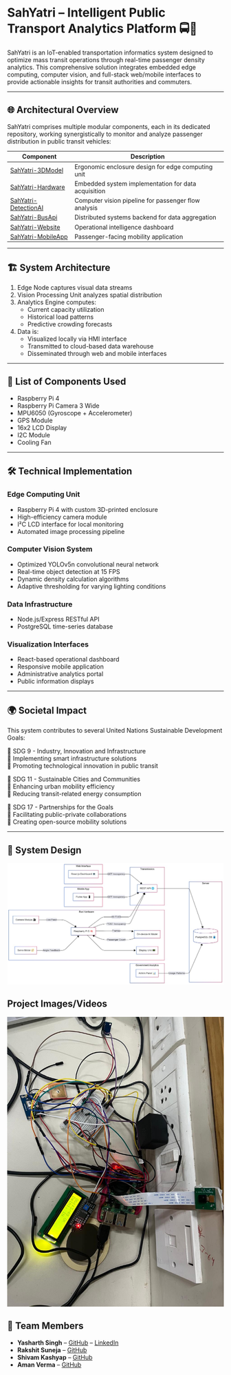 # SahYatri – Intelligent Public Transport Analytics Platform 🚍📡

SahYatri is an IoT-enabled transportation informatics system designed to optimize mass transit operations through real-time passenger density analytics. This comprehensive solution integrates embedded edge computing, computer vision, and full-stack web/mobile interfaces to provide actionable insights for transit authorities and commuters.

---

## 🌐 Architectural Overview

SahYatri comprises multiple modular components, each in its dedicated repository, working synergistically to monitor and analyze passenger distribution in public transit vehicles:

| Component | Description |
|-----------|-------------|
| [SahYatri-3DModel](https://github.com/yasharth-0910/SahYatri/tree/main/SahYatri-3DModel) | Ergonomic enclosure design for edge computing unit |
| [SahYatri-Hardware](https://github.com/yasharth-0910/SahYatri/tree/main/SahYatri-Hardware) | Embedded system implementation for data acquisition |
| [SahYatri-DetectionAI](https://github.com/yasharth-0910/SahYatri/tree/main/SahYatri-DetectionAI) | Computer vision pipeline for passenger flow analysis |
| [SahYatri-BusApi](https://github.com/yasharth-0910/SahYatri/tree/main/SahYatri-BusApi) | Distributed systems backend for data aggregation |
| [SahYatri-Website](https://github.com/yasharth-0910/SahYatri/tree/main/SahYatri-Website) | Operational intelligence dashboard |
| [SahYatri-MobileApp](https://github.com/yasharth-0910/SahYatri/tree/main/SahYatri-MobileApp) | Passenger-facing mobility application |

---

## 🏗 System Architecture

1. Edge Node captures visual data streams  
2. Vision Processing Unit analyzes spatial distribution  
3. Analytics Engine computes:
   - Current capacity utilization
   - Historical load patterns
   - Predictive crowding forecasts  
4. Data is:
   - Visualized locally via HMI interface
   - Transmitted to cloud-based data warehouse
   - Disseminated through web and mobile interfaces

---

## 🔧 List of Components Used

- Raspberry Pi 4  
- Raspberry Pi Camera 3 Wide  
- MPU6050 (Gyroscope + Accelerometer)  
- GPS Module  
- 16x2 LCD Display  
- I2C Module  
- Cooling Fan  

---

## 🛠 Technical Implementation

### Edge Computing Unit
- Raspberry Pi 4 with custom 3D-printed enclosure
- High-efficiency camera module
- I²C LCD interface for local monitoring
- Automated image processing pipeline

### Computer Vision System
- Optimized YOLOv5n convolutional neural network
- Real-time object detection at 15 FPS
- Dynamic density calculation algorithms
- Adaptive thresholding for varying lighting conditions

### Data Infrastructure
- Node.js/Express RESTful API
- PostgreSQL time-series database

### Visualization Interfaces
- React-based operational dashboard
- Responsive mobile application
- Administrative analytics portal
- Public information displays

---

## 🌍 Societal Impact

This system contributes to several United Nations Sustainable Development Goals:

🎯 SDG 9 - Industry, Innovation and Infrastructure  
🔹 Implementing smart infrastructure solutions  
🔹 Promoting technological innovation in public transit  

🎯 SDG 11 - Sustainable Cities and Communities  
🔹 Enhancing urban mobility efficiency  
🔹 Reducing transit-related energy consumption  

🎯 SDG 17 - Partnerships for the Goals  
🔹 Facilitating public-private collaborations  
🔹 Creating open-source mobility solutions  

---

## 🧩 System Design

![System Design Flowchart](flowchart.jpeg)

## Project Images/Videos

![Circuit Image](circuit.jpg)
## 👥 Team Members

- **Yasharth Singh** – [GitHub](https://github.com/yasharth-0910) – [LinkedIn](https://www.linkedin.com/in/yasharth-singh-b2493b284/)
- **Rakshit Suneja** – [GitHub](https://github.com/rakshit-21)
- **Shivam Kashyap** – [GitHub](https://github.com/Atom0204)
- **Aman Verma** – [GitHub](https://github.com/AmanVerma1067)
